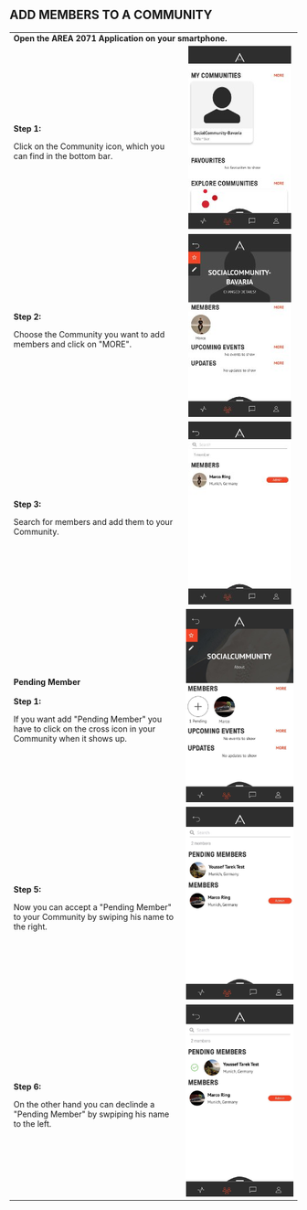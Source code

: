 ## ADD MEMBERS TO A COMMUNITY <br>

<table>
  <thead>
  </thead>
  <tbody>
    <tr>
      <tr><td colspan="3"><b>Open the AREA 2071 Application on your smartphone.</b></td>      
    </tr>
    <tr>
    <td style="text-align: left"><p><b>Step 1:</b></p>Click on the Community icon, which you can find in the bottom bar.</td>
    <td style="text-align: center"><img src="createcommunity04.jpg" alt="Edit Community Step 1"></td>
    </tr>
    <tr>
    <td style="text-align: left"><p><b>Step 2:</b></p>Choose the Community you want to add members and click on "MORE".</td>
    <td style="text-align: center"><img src="editcommunity01.jpg" alt="Edit Community Step 2"></td>
    </tr>
    <tr>
    <td style="text-align: left"><p><b>Step 3:</b></p>Search for members and add them to your Community.</td>
    <td style="text-align: center"><img src="addmembers.jpg" alt="Add Members"></td>
    </tr>
    <td style="text-align: left"><p><b>Pending Member<br><br>Step 1:</b></p>If you want add "Pending Member" you have to click on the cross icon in your Community when it shows up.</td>
    <td style="text-align: center"><img src="pendingmember01.jpg" alt="Edit Community Step 1"></td>
    </tr>
    <tr>
    <td style="text-align: left"><p><b>Step 5:</b></p>Now you can accept a "Pending Member" to your Community by swiping his name to the right.</td>
    <td style="text-align: center"><img src="pendingmember02.jpg" alt="Edit Community Step 2"></td>
    </tr>
    <tr>
    <td style="text-align: left"><p><b>Step 6:</b></p>On the other hand you can declinde a "Pending Member" by swpiping his name to the left.</td>
    <td style="text-align: center"><img src="pendingmember03.jpg" alt="Add Members"></td>
    </tr>
    </tbody>
</table>

